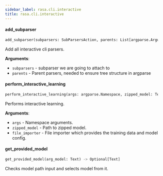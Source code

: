 ```yaml
---
sidebar_label: rasa.cli.interactive
title: rasa.cli.interactive
---
```

#### add\_subparser

```python
add_subparser(subparsers: SubParsersAction, parents: List[argparse.ArgumentParser]) -> None
```

Add all interactive cli parsers.

**Arguments**:

- `subparsers` - subparser we are going to attach to
- `parents` - Parent parsers, needed to ensure tree structure in argparse

#### perform\_interactive\_learning

```python
perform_interactive_learning(args: argparse.Namespace, zipped_model: Text, file_importer: TrainingDataImporter) -> None
```

Performs interactive learning.

**Arguments**:

- `args` - Namespace arguments.
- `zipped_model` - Path to zipped model.
- `file_importer` - File importer which provides the training data and model config.

#### get\_provided\_model

```python
get_provided_model(arg_model: Text) -> Optional[Text]
```

Checks model path input and selects model from it.

